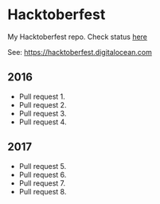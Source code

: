 # Hacktoberfest

My Hacktoberfest repo. Check status [here](https://hacktoberfestchecker.herokuapp.com)

See: https://hacktoberfest.digitalocean.com

## 2016
* Pull request 1.
* Pull request 2.
* Pull request 3.
* Pull request 4.

## 2017
* Pull request 5.
* Pull request 6.
* Pull request 7.
* Pull request 8.
